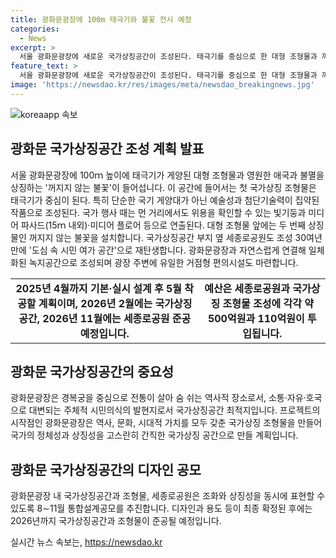 ```yaml
---
title: 광화문광장에 100m 태극기와 불꽃 전시 예정
categories:
  - News
excerpt: >
  서울 광화문광장에 새로운 국가상징공간이 조성된다. 태극기를 중심으로 한 대형 조형물과 꺼지지 않는 불꽃이 설치되며, 이곳은 역사와 상징성을 담은 국가상징 공간으로 탈바꿈할 예정이다. 국가의 정체성과 상징성을 고스란히 간직한 이 프로젝트는 2026년까지 완료되며, 약 610억원의 예산이 투입된다. 또한, 이 프로젝트를 통해 광화문광장과 세종로공원은 녹지공간과 문화시설이 풍부해지면서 시민들의 휴식과 여가를 즐길 수 있는 도심 속 명소로 탈바꿈할 것으로 기대된다. (출처: 서울시)
feature_text: >
  서울 광화문광장에 새로운 국가상징공간이 조성된다. 태극기를 중심으로 한 대형 조형물과 꺼지지 않는 불꽃이 설치되며, 이곳은 역사와 상징성을 담은 국가상징 공간으로 탈바꿈할 예정이다. 국가의 정체성과 상징성을 고스란히 간직한 이 프로젝트는 2026년까지 완료되며, 약 610억원의 예산이 투입된다. 또한, 이 프로젝트를 통해 광화문광장과 세종로공원은 녹지공간과 문화시설이 풍부해지면서 시민들의 휴식과 여가를 즐길 수 있는 도심 속 명소로 탈바꿈할 것으로 기대된다. (출처: 서울시)
image: 'https://newsdao.kr/res/images/meta/newsdao_breakingnews.jpg'
---
```


<p><img src="https://newsdao.kr/res/images/meta/newsdao_breakingnews.jpg" alt="koreaapp 속보" /></p>

<h2 data-ke-size="size26">광화문 국가상징공간 조성 계획 발표</h2>

<p data-ke-size="size16">서울 광화문광장에 100ｍ 높이에 태극기가 게양된 대형 조형물과 영원한 애국과 불멸을 상징하는 '꺼지지 않는 불꽃'이 들어섭니다. 이 공간에 들어서는 첫 국가상징 조형물은 태극기가 중심이 된다. 특히 단순한 국기 게양대가 아닌 예술성과 첨단기술력이 집약된 작품으로 조성된다. 국가 행사 때는 먼 거리에서도 위용을 확인할 수 있는 빛기둥과 미디어 파사드(15ｍ 내외)·미디어 플로어 등으로 연출된다. 대형 조형물 앞에는 두 번째 상징물인 꺼지지 않는 불꽃을 설치합니다. 국가상징공간 부지 옆 세종로공원도 조성 30여년 만에 '도심 속 시민 여가 공간'으로 재탄생합니다. 광화문광장과 자연스럽게 연결해 일체화된 녹지공간으로 조성되며 광장 주변에 유일한 거점형 편의시설도 마련합니다.</p>

<table>
    <tbody>
        <tr>
            <td style="text-align: center; height: 17px;"><b>2025년 4월까지 기본·실시 설계 후 5월 착공할 계획이며, 2026년 2월에는 국가상징공간, 2026년 11월에는 세종로공원 준공 예정입니다.</b></td>
        <td style="text-align: center; height: 17px;"><b>예산은 세종로공원과 국가상징 조형물 조성에 각각 약 500억원과 110억원이 투입됩니다.</b></td>
    </tr>
    </tbody>
</table>

<h2 data-ke-size="size26">광화문 국가상징공간의 중요성</h2>

<p data-ke-size="size16">광화문광장은 경복궁을 중심으로 전통이 살아 숨 쉬는 역사적 장소로서, 소통·자유·호국으로 대변되는 주체적 시민의식의 발현지로서 국가상징공간 최적지입니다. 프로젝트의 시작점인 광화문광장은 역사, 문화, 시대적 가치를 모두 갖춘 국가상징 조형물을 만들어 국가의 정체성과 상징성을 고스란히 간직한 국가상징 공간으로 만들 계획입니다.</p>

<h2 data-ke-size="size26">광화문 국가상징공간의 디자인 공모</h2>

<p data-ke-size="size16">광화문광장 내 국가상징공간과 조형물, 세종로공원은 조화와 상징성을 동시에 표현할 수 있도록 8∼11월 통합설계공모를 추진합니다. 디자인과 용도 등이 최종 확정된 후에는 2026년까지 국가상징공간과 조형물이 준공될 예정입니다.</p>
실시간 뉴스 속보는, <a href="https://newsdao.kr" rel="dofollow">https://newsdao.kr</a>


